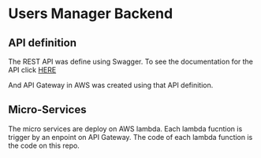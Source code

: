# Users Manager Backend

API definition
-------------
The REST API was define using Swagger.
To see the documentation for the API click [HERE](https://app.swaggerhub.com/apis/syvelasquez10/users-manager-back-v3/1.0.0)

And API Gateway in AWS was created using that API definition.

Micro-Services 
-------------
The micro services are deploy on AWS lambda. Each lambda fucntion is trigger by an enpoint on API Gateway.
The code of each lambda function is the code on this repo.

